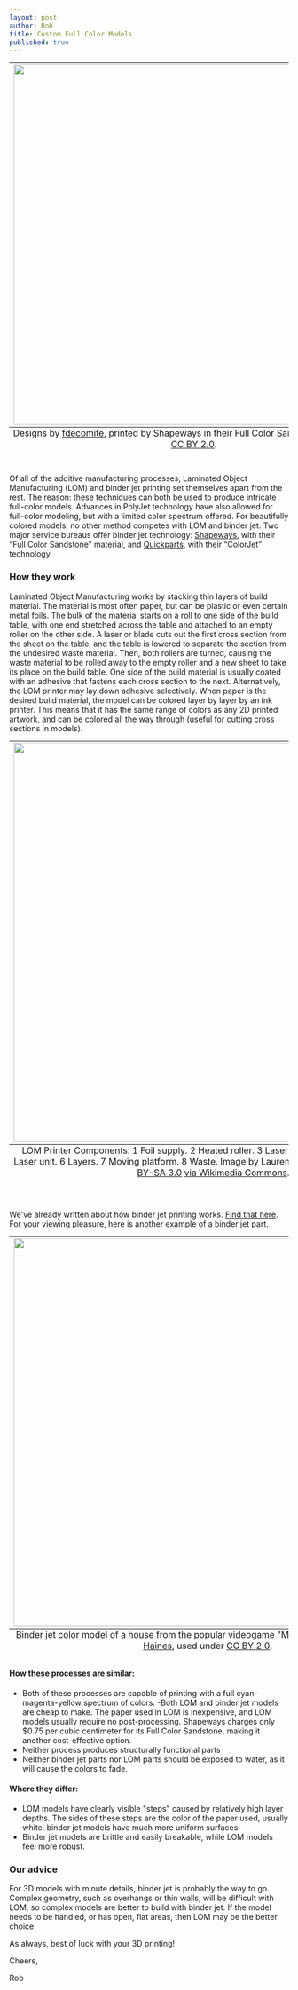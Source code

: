 ```yaml
--- 
layout: post
author: Rob
title: Custom Full Color Models
published: true
---
```

<table class="image" style="margin: auto;">
  <caption align="bottom">Designs by <a href="https://www.flickr.com/photos/fdecomite/6424477973/in/photolist-aMH8tB-aMH8C2-aMH842-aMH8ng-aMH7PH-aMH7z6-aMH7tR-aMH7Xx-aMH7JR-k3vtnP-k3w8DM-k3vsVg-k3xWAw-8BMVA6-8BR26d-mKKWwB-ant3vw-antMKs-mKML1S">fdecomite</a>, printed by Shapeways in their Full Color Sandstone. Used under <a href="https://creativecommons.org/licenses/by/2.0/legalcode">CC BY 2.0</a>.</caption>
<tr><td>
<img src="https://s3.amazonaws.com/supplybetter_images/Blog+Images/sandstone_balls.jpg" width="650">
</td></tr></table>

<br>
<p>Of all of the additive manufacturing processes, Laminated Object Manufacturing (LOM) and binder jet printing set themselves apart from the rest. The reason: these techniques can both be used to produce intricate full-color models. Advances in PolyJet technology have also allowed for full-color modeling, but with a limited color spectrum offered. For beautifully colored models, no other method competes with LOM and binder jet. Two major service bureaus offer binder jet technology: <a href="www.shapeways.com" target="_blank">Shapeways</a>, with their “Full Color Sandstone” material, and <a href="https://www.quickparts.com/home.aspx">Quickparts</a>, with their “ColorJet” technology.</p>

<h3>How they work</h3>

<p>Laminated Object Manufacturing works by stacking thin layers of build material. The material is most often paper, but can be plastic or even certain metal foils. The bulk of the material starts on a roll to one side of the build table, with one end stretched across the table and attached to an empty roller on the other side. A laser or blade cuts out the first cross section from the sheet on the table, and the table is lowered to separate the section from the undesired waste material. Then, both rollers are turned, causing the waste material to be rolled away to the empty roller and a new sheet to take its place on the build table. One side of the build material is usually coated with an adhesive that fastens each cross section to the next. Alternatively, the LOM printer may lay down adhesive selectively. When paper is the desired build material, the model can be colored layer by layer by an ink printer. This means that it has the same range of colors as any 2D printed artwork, and can be colored all the way through (useful for cutting cross sections in models).</p>

<table class="image" style="margin: auto;">
  <caption align="bottom">LOM Printer Components: 1 Foil supply. 2 Heated roller. 3 Laser beam. 4. Scanning prism. 5 Laser unit. 6 Layers. 7 Moving platform. 8 Waste. Image by LaurensvanLieshout, used under <a href="http://creativecommons.org/licenses/by-sa/3.0" target="_blank">CC BY-SA 3.0</a> <a href="http://commons.wikimedia.org/wiki/File%3ALaminated_object_manufacturing.png" target="_blank">via Wikimedia Commons</a>.</caption>
<tr><td>
<img src="https://s3.amazonaws.com/supplybetter_images/Blog+Images/LOM.png" width="720">
</td></tr></table>

<br><p>We've already written about how binder jet printing works. <a href="www.supplybetter.com/blog/what-to-expect-with-binder-jet.html" target="_blank">Find that here</a>. For your viewing pleasure, here is another example of a binder jet part.</p>

<table class="image" style="margin: auto;">
  <caption align="bottom">Binder jet color model of a house from the popular videogame "Minecraft," designed by <a href="https://www.flickr.com/photos/68387974@N02/6761890353/in/photolist-biwsqr-kKZhwC-kKZhhQ-aMH8C2-aMH842-k5wKDS-aMH8ng-aMH7PH-aMH7z6-aMH7tR-aMH8tB-aMH7Xx-aMH7JR-k3vtnP-k3w8DM-k3vsVg-k3xWAw-8BMVA6-8BR26d-mKKWwB-ant3vw-antMKs-mKML1S" target="_blank">Eric Haines</a>, used under <a href="https://creativecommons.org/licenses/by/2.0/legalcode" target="_blank">CC BY 2.0</a>.</caption>
<tr><td>
<img src="https://s3.amazonaws.com/supplybetter_images/Blog+Images/sandstone_house.jpg" width="700">
</td></tr></table>

<h4>How these processes are similar:</h4>
<ul>
<li>Both of these processes are capable of printing with a full cyan-magenta-yellow spectrum of colors.
-Both LOM and binder jet models are cheap to make. The paper used in LOM is inexpensive, and LOM models usually require no post-processing. Shapeways charges only $0.75 per cubic centimeter for its Full Color Sandstone, making it another cost-effective option.</li>
<li>Neither process produces structurally functional parts</li>
<li>Neither binder jet parts nor LOM parts should be exposed to water, as it will cause the colors to fade.</li>
</ul>

<h4>Where they differ:</h4>
<ul>
<li>LOM models have clearly visible "steps" caused by relatively high layer depths. The sides of these steps are the color of the paper used, usually white. binder jet models have much more uniform surfaces.</li>
<li>Binder jet models are brittle and easily breakable, while LOM models feel more robust.</li>
</ul>

<h3>Our advice</h3>
<p>For 3D models with minute details, binder jet is probably the way to go. Complex geometry, such as overhangs or thin walls, will be difficult with LOM, so complex models are better to build with binder jet. If the model needs to be handled, or has open, flat areas, then LOM may be the better choice.</p>

<p>As always, best of luck with your 3D printing!</p>

<p>Cheers,</p>
<p>Rob</p>
